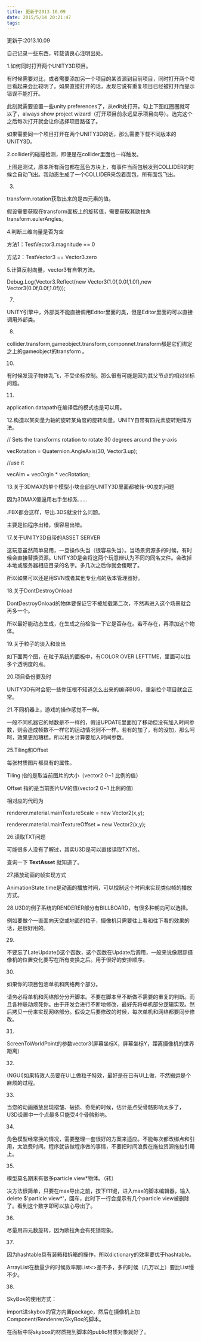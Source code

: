 ```yaml
---
title: 更新于2013.10.09
date: 2015/5/14 20:21:47
tags:
---
```



更新于:2013.10.09

  


自己记录一些东西，转载请良心注明出处。

  


1.如何同时打开两个UNITY3D项目。

有时候需要对比，或者需要添加另一个项目的某资源到目前项目，同时打开两个项目看起来会比较明了。如果直接打开的话，发现它说有重复项目已经被打开而提示错误不能打开。

  


此刻就需要设置一些unity preferences了，从edit处打开。勾上下图红圈圈就可以了，always show project wizard（打开项目前永远显示项目向导）。选完这个之后每次打开就会让你选择项目路径了。

如果需要同一个项目打开在两个UNITY3D的话，那么需要下载不同版本的UNITY3D。

  


2.collider的碰撞检测，即便是在collider里面也一样触发。

上图是测试，原本所有面包都在蓝色方块上，有事件当面包触发到COLLIDER的时候会自动飞出。我动态生成了一个COLLIDER来包着面包，所有面包飞出。

  


3.

transform.rotation获取出来的是四元素的值。

假设需要获取在transform面板上的旋转值，需要获取其欧拉角transform.eulerAngles。

  


4.判断三维向量是否为空

方法1：TestVector3.magnitude == 0

方法2：TestVector3 == Vector3.zero

  


5.计算反射向量，vector3有自带方法。

Debug.Log(Vector3.Reflect(new Vector3(1.0f,0.0f,1.0f),new Vector3(0.0f,0.0f,1.0f)));

  


7.

UNITY引擎中，外部类不能直接调用Editor里面的类，但是Editor里面的可以直接调用外部类。

  


8.

collider.transform,gameobject.transform,componnet.transform都是它们绑定之上的gameobject的transform 。

  


10.

有时候发现子物体乱飞，不受坐标控制。那么很有可能是因为其父节点的相对坐标问题。

  


11.

application.datapath在编译后的模式也是可以用。

  


12.构造以某向量为轴的旋转某角度的旋转向量。UNITY自带有四元素旋转矩阵方法。

// Sets the transforms rotation to rotate 30 degrees around the y-axis

vecRotation = Quaternion.AngleAxis(30, Vector3.up);

//use it

vecAim = vecOrgin * vecRotation;

  


13.关于3DMAX的单个模型小块全部在UNITY3D里面都被转-90度的问题

因为3DMAX傻逼用右手坐标系……

.FBX都会这样，导出.3DS就没什么问题。

主要是怕程序出错，很容易出错。

  


17.关于UNITY3D自带的ASSET SERVER

这玩意虽然简单易用，一旦操作失当（很容易失当）。当场景资源多的时候，有时候会直接替换资源。UNITY3D是会将这两个玩意辨认为不同的同名文件。会改掉本地或服务器相应目录的名字。多几次之后你就会傻眼了。

所以如果可以还是用SVN或者其他专业点的版本管理器好。

  


18.关于DontDestroyOnload

DontDestroyOnload的物体要保证它不被加载第二次，不然再进入这个场景就会再多一个。

所以最好能动态生成，在生成之前检验一下它是否存在。若不存在，再添加这个物体。

  


19.关于粒子的淡入和淡出

如下面两个图，在粒子系统的面板中，有COLOR OVER LEFTTME，里面可以拉多个透明度的点。

20.项目备份要及时

UNITY3D有时会犯一些你压根不知道怎么出来的编译BUG，重新拉个项目就会正常。

  


21.不同机器上，游戏的操作感觉不一样。

一般不同机器它的帧数是不一样的，假设UPDATE里面加了移动但没有加入时间参数，则会造成帧数不一样它的运动情况则不一样。若有的加了，有的没加，那么呵呵，效果更加糟糕。所以相关计算要加入时间参数。

  


25.Tiling和Offset

每张材质图片都具有的属性。

Tiling 指的是取当前图片的大小（vector2 0~1 比例的值）

Offset 指的是当前图片UV的值(vector2 0~1 比例的值)

相对应的代码为

renderer.material.mainTextureScale = new Vector2(x,y);

renderer.material.mainTextureOffset = new Vector2(x,y);

  


26.读取TXT问题

可能很多人没有了解过，其实U3D是可以直接读取TXT的。

  


查询一下 **TextAsset** 就知道了。

  


27.播放动画的帧实现方式

AnimationState.time是动画的播放时间，可以控制这个时间来实现类似帧的播放方式。

  


28.U3D的例子系统的RENDERER部分有BILLBOARD，有很多种朝向可以选择。

例如要做个一直面向天空或地面的粒子，摄像机只需要往上看和往下看的效果的话，是很好用的。

  


29.

不要忘了LateUpdate()这个函数，这个函数在Update后调用，一般来说像跟踪摄像机的位置变化要写在所有变换之后。用于很好的安排顺序。

  


30.

如果你的项目包涵单机和网络两个部分。

请务必将单机和网络部分分开脚本。不要在脚本里不断做不需要的重复的判断。而且各种联动烦死你。由于开发会进行不断地修改，最好先将单机部分逻辑实现。然后拷贝一份来实现网络部分。假设之后要修改的时候，每次单机和网络都要同步修改。

  


31.

ScreenToWorldPoint的参数vector3(屏幕坐标X，屏幕坐标Y，距离摄像机的世界距离）

  


32.

(NGUI)如果特效人员要在UI上做粒子特效，最好是在已有UI上做，不然搬运是个麻烦的过程。

  


33.

当您的动画播放出现褶皱、破损、奇葩的时候，估计是点受骨骼影响太多了，U3D设置中一个点最多只能受4个骨骼影响。

  


34.

角色模型经常换的情况，需要整理一套很好的方案来适应。不能每次都改绑点和引用，太浪费时间。程序就该做程序做的事情，不要把时间浪费在拖拉资源拖拉引用上。

  


35.

模型莫名期末有很多particle view*物体。（转）

  


决方法很简单，只要在max导出之前，按下f11键，进入max的脚本编辑器，输入delete $'particle view*'，回车，此时下一行会提示有几个particle view被删除了。看到这个数字即可以放心导出了。

  


36.

尽量用四元数旋转，因为欧拉角会有死锁现象。

  


37.

因为hashtable具有装箱和拆箱的操作，所以dictionary的效率要优于hashtable。

ArrayList在数量少的时候效率跟List<>差不多，多的时候（几万以上）要比List慢不少。

  


 38.

SkyBox的使用方式：

import进skybox的官方内置package，然后在摄像机上加Component/Rendenrer/SkyBox的脚本。

在面板中将skybox的材质拖到脚本的public材质对象就好了。

  


[](http://photo.blog.sina.com.cn/showpic.html#blogid=5b6cb95001015k9x&amp;url=http://s2.sinaimg.cn/orignal/5b6cb950gd931cc444881)

  

